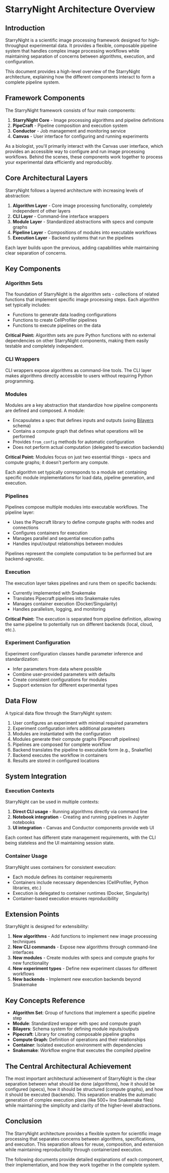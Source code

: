 # StarryNight Architecture Overview

## Introduction

StarryNight is a scientific image processing framework designed for high-throughput experimental data. It provides a flexible, composable pipeline system that handles complex image processing workflows while maintaining separation of concerns between algorithms, execution, and configuration.

This document provides a high-level overview of the StarryNight architecture, explaining how the different components interact to form a complete pipeline system.

## Framework Components

The StarryNight framework consists of four main components:

1. **StarryNight Core** - Image processing algorithms and pipeline definitions
2. **PipeCraft** - Pipeline composition and execution system
3. **Conductor** - Job management and monitoring service
4. **Canvas** - User interface for configuring and running experiments

As a biologist, you'll primarily interact with the Canvas user interface, which provides an accessible way to configure and run image processing workflows. Behind the scenes, these components work together to process your experimental data efficiently and reproducibly.

## Core Architectural Layers

StarryNight follows a layered architecture with increasing levels of abstraction:

1. **Algorithm Layer** - Core image processing functionality, completely independent of other layers
2. **CLI Layer** - Command-line interface wrappers
3. **Module Layer** - Standardized abstractions with specs and compute graphs
4. **Pipeline Layer** - Compositions of modules into executable workflows
5. **Execution Layer** - Backend systems that run the pipelines

Each layer builds upon the previous, adding capabilities while maintaining clear separation of concerns.

## Key Components

### Algorithm Sets

The foundation of StarryNight is the algorithm sets - collections of related functions that implement specific image processing steps. Each algorithm set typically includes:

- Functions to generate data loading configurations
- Functions to create CellProfiler pipelines
- Functions to execute pipelines on the data

**Critical Point:** Algorithm sets are pure Python functions with no external dependencies on other StarryNight components, making them easily testable and completely independent.

### CLI Wrappers

CLI wrappers expose algorithms as command-line tools. The CLI layer makes algorithms directly accessible to users without requiring Python programming.

### Modules

Modules are a key abstraction that standardize how pipeline components are defined and composed. A module:

- Encapsulates a spec that defines inputs and outputs (using [Bilayers](https://github.com/bilayer-containers/bilayers) schema)
- Contains a compute graph that defines what operations will be performed
- Provides `from_config` methods for automatic configuration
- Does not perform actual computation (delegated to execution backends)

**Critical Point:** Modules focus on just two essential things - specs and compute graphs; it doesn't perform any compute.

Each algorithm set typically corresponds to a module set containing specific module implementations for load data, pipeline generation, and execution.

### Pipelines

Pipelines compose multiple modules into executable workflows. The pipeline layer:

- Uses the Pipecraft library to define compute graphs with nodes and connections
- Configures containers for execution
- Manages parallel and sequential execution paths
- Handles input/output relationships between modules

Pipelines represent the complete computation to be performed but are backend-agnostic.

### Execution

The execution layer takes pipelines and runs them on specific backends:

- Currently implemented with Snakemake
- Translates Pipecraft pipelines into Snakemake rules
- Manages container execution (Docker/Singularity)
- Handles parallelism, logging, and monitoring

**Critical Point:** The execution is separated from pipeline definition, allowing the same pipeline to potentially run on different backends (local, cloud, etc.).

### Experiment Configuration

Experiment configuration classes handle parameter inference and standardization:

- Infer parameters from data where possible
- Combine user-provided parameters with defaults
- Create consistent configurations for modules
- Support extension for different experimental types

## Data Flow

A typical data flow through the StarryNight system:

1. User configures an experiment with minimal required parameters
2. Experiment configuration infers additional parameters
3. Modules are instantiated with the configuration
4. Modules generate their compute graphs (Pipecraft pipelines)
5. Pipelines are composed for complete workflow
6. Backend translates the pipeline to executable form (e.g., Snakefile)
7. Backend executes the workflow in containers
8. Results are stored in configured locations

## System Integration

### Execution Contexts

StarryNight can be used in multiple contexts:

1. **Direct CLI usage** - Running algorithms directly via command line
2. **Notebook integration** - Creating and running pipelines in Jupyter notebooks
3. **UI integration** - Canvas and Conductor components provide web UI

Each context has different state management requirements, with the CLI being stateless and the UI maintaining session state.

### Container Usage

StarryNight uses containers for consistent execution:

- Each module defines its container requirements
- Containers include necessary dependencies (CellProfiler, Python libraries, etc.)
- Execution is delegated to container runtimes (Docker, Singularity)
- Container-based execution ensures reproducibility

## Extension Points

StarryNight is designed for extensibility:

1. **New algorithms** - Add functions to implement new image processing techniques
2. **New CLI commands** - Expose new algorithms through command-line interfaces
3. **New modules** - Create modules with specs and compute graphs for new functionality
4. **New experiment types** - Define new experiment classes for different workflows
5. **New backends** - Implement new execution backends beyond Snakemake

## Key Concepts Reference

- **Algorithm Set**: Group of functions that implement a specific pipeline step
- **Module**: Standardized wrapper with spec and compute graph
- **Bilayers**: Schema system for defining module inputs/outputs
- **Pipecraft**: Library for creating composable pipeline graphs
- **Compute Graph**: Definition of operations and their relationships
- **Container**: Isolated execution environment with dependencies
- **Snakemake**: Workflow engine that executes the compiled pipeline

## The Central Architectural Achievement

The most important architectural achievement of StarryNight is the clear separation between what should be done (algorithms), how it should be configured (specs), how it should be structured (compute graphs), and how it should be executed (backends). This separation enables the automatic generation of complex execution plans (like 500+ line Snakemake files) while maintaining the simplicity and clarity of the higher-level abstractions.

## Conclusion

The StarryNight architecture provides a flexible system for scientific image processing that separates concerns between algorithms, specifications, and execution. This separation allows for reuse, composition, and extension while maintaining reproducibility through containerized execution.

The following documents provide detailed explanations of each component, their implementation, and how they work together in the complete system.
